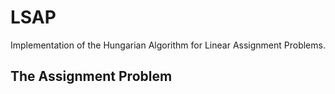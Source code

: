 # LSAP

Implementation of the Hungarian Algorithm for Linear Assignment Problems.

## The Assignment Problem
